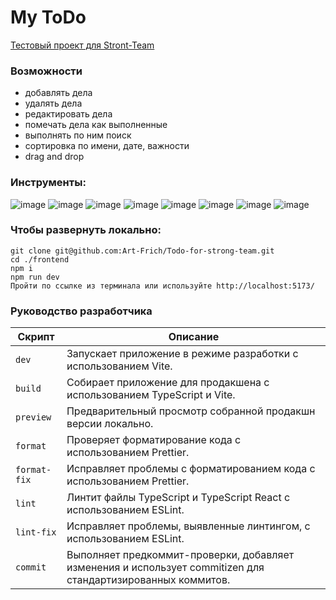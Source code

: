 # My ToDo

[Тестовый проект для Stront-Team](https://art-frich.github.io/Todo-for-strong-team/)

### Возможности

- добавлять дела
- удалять дела
- редактировать дела
- помечать дела как выполненные
- выполнять по ним поиск
- сортировка по имени, дате, важности
- drag and drop

### Инструменты:

![image](https://img.shields.io/badge/React-100000?style=for-the-badge&logo=react)
![image](https://img.shields.io/badge/Redux_Toolkit-100000?style=for-the-badge&logo=redux)
![image](https://img.shields.io/badge/Type_Script-100000?style=for-the-badge&logo=typescript)
![image](https://img.shields.io/badge/Vite-100000?style=for-the-badge&logo=vite)
![image](https://img.shields.io/badge/Sass-100000?style=for-the-badge&logo=sass)
![image](https://img.shields.io/badge/Eslint-100000?style=for-the-badge&logo=eslint)
![image](https://img.shields.io/badge/Prettier-100000?style=for-the-badge&logo=prettier)
![image](https://img.shields.io/badge/Husky-100000?style=for-the-badge&logo=husky)

### Чтобы развернуть локально:

```
git clone git@github.com:Art-Frich/Todo-for-strong-team.git
cd ./frontend
npm i
npm run dev
Пройти по ссылке из терминала или используйте http://localhost:5173/
```

### Руководство разработчика

| Скрипт       | Описание                                                                                                     |
| ------------ | ------------------------------------------------------------------------------------------------------------ |
| `dev`        | Запускает приложение в режиме разработки с использованием Vite.                                              |
| `build`      | Собирает приложение для продакшена с использованием TypeScript и Vite.                                       |
| `preview`    | Предварительный просмотр собранной продакшн версии локально.                                                 |
| `format`     | Проверяет форматирование кода с использованием Prettier.                                                     |
| `format-fix` | Исправляет проблемы с форматированием кода с использованием Prettier.                                        |
| `lint`       | Линтит файлы TypeScript и TypeScript React с использованием ESLint.                                          |
| `lint-fix`   | Исправляет проблемы, выявленные линтингом, с использованием ESLint.                                          |
| `commit`     | Выполняет предкоммит-проверки, добавляет изменения и использует commitizen для стандартизированных коммитов. |

